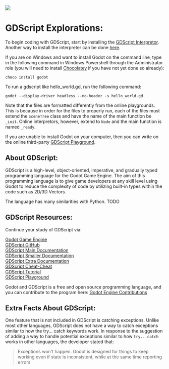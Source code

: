 <img src="https://raw.githubusercontent.com/rtoal/polyglot/master/docs/resources/gdscript-logo-64.png">

# GDScript Explorations:
To begin coding with GDScript, start by installing the [GDScript Interpretor](https://docs.godotengine.org/en/3.3/getting_started/editor/command_line_tutorial.html). Another way to install the interpreter can be done [here](https://www.francogarcia.com/en/blog/development-environments-gdscript/#interpreter-and-text-editor).

If you are on Windows and want to install Godot on the command line, type in the following command in Windows Powershell through the Administrator role (you will need to install [Chocolatey](https://chocolatey.org/install) if you have not yet done so already):
```
choco install godot
```
To run a gdscript like hello_world.gd, run the following command:
```
godot --display-driver headless --no-header -s hello_world.gd
```
Note that the files are formatted differently from the online playgrounds. This is because in order for the files to properly run, each of the files must extend the `SceneTree` class and have the name of the main function be `_init`. Online interpretors, however, extend to `Node` and the main function is named `_ready`.

If you are unable to install Godot on your computer, then you can write on the online third-party 
[GDScript Playground](https://gd.tumeo.space/#).

## About GDScript:

GDScript is a high-level, object-oriented, imperative, and gradually typed programming language for the Godot Game Engine. The aim of this programming language is to give game developers at any skill level using Godot to reduce the complexity of code by utilizing built-in types within the code such as 2D/3D Vectors. 

The language has many similarities with Python. 
TODO

## GDScript Resources:

Continue your study of GDScript via:

[Godot Game Engine](https://godotengine.org/)  
[GDScript GitHub](https://github.com/godotengine/godot/tree/master/modules/gdscript)  
[GDScript Main Documentation](https://docs.godotengine.org/en/stable/tutorials/scripting/gdscript/index.html)  
[GDScript Smaller Documentation](https://gdscript.com/)  
[GDScript Extra Documentation](https://www.francogarcia.com/en/blog/development-environments-gdscript/#interpreter-and-text-editor)  
[GDScript Cheat-Cheat](https://godot.community/topic/78/gdscript-cheatsheet/2)  
[GDScript Tutorial](https://gdquest.github.io/learn-gdscript/?ref=godot-docs)  
[GDScript Playground](https://gd.tumeo.space/#)  

Godot and GDScript is a free and open source programming language, and you can contribute to the program here:
[Godot Engine Contributions](https://docs.godotengine.org/en/stable/contributing/how_to_contribute.html)

## Extra Facts About GDScript:
One feature that is not included in GDScript is catching exceptions. Unlike most other languages, GDScript does not have a way to catch exceptions similar to how the try... catch keywords work. In response to the suggestion of adding a way to handle potential exceptions similar to how `try...catch` works in other languages, the developer stated that: 
> Exceptions won't happen. Godot is designed for things to keep working even if state is inconsistent, while at the same time reporting errors



